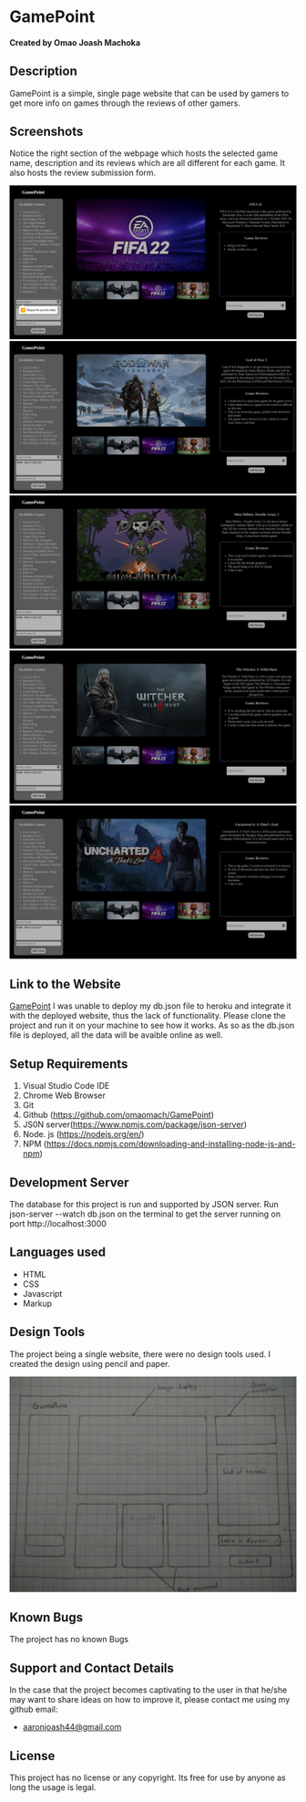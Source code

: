 # GamePoint

#### Created by Omao Joash Machoka

## Description

GamePoint is a simple, single page website that can  be used by gamers to get more info on games through the reviews of other gamers.

## Screenshots

Notice the right section of the webpage which hosts the selected game name, description and its reviews which are all different for each game. It also hosts the review submission form.

<img src="./assets/fifa.png">
<img src="./assets/godofwar.png">
<img src="./assets/militia.png">
<img src="./assets/witcher.png">
<img src="./assets/uncharted.png">


## Link to the Website
[GamePoint](https://omaomach.github.io/GamePoint/)
I was unable to deploy my db.json file to heroku and integrate it with the deployed website, thus the lack of functionality. Please clone the project
and run it on your machine to see how it works.
As so as the db.json file is deployed, all the data will be avaible online as well.

## Setup Requirements
1. Visual Studio Code IDE
2. Chrome Web Browser
3. Git
4. Github (https://github.com/omaomach/GamePoint)
5. JS0N server(https://www.npmjs.com/package/json-server)
6. Node. js (https://nodejs.org/en/)
7. NPM (https://docs.npmjs.com/downloading-and-installing-node-js-and-npm)

## Development Server
The database for this project is run and supported by JSON server. Run json-server --watch db.json on the terminal to get the server running on port http://localhost:3000

## Languages used
* HTML
* CSS
* Javascript
* Markup

## Design Tools
The project being a single website, there were no design tools used. I created the design using pencil and paper.

<img src="./assets/design.jpg">

## Known Bugs
The project has no known Bugs

## Support and Contact Details
In the case that the project becomes captivating to the user in that he/she may want to share ideas on how to improve it, please contact me using my github email:

* aaronjoash44@gmail.com

## License
This project has no license or any copyright. Its free for use by anyone as long the usage is legal.

